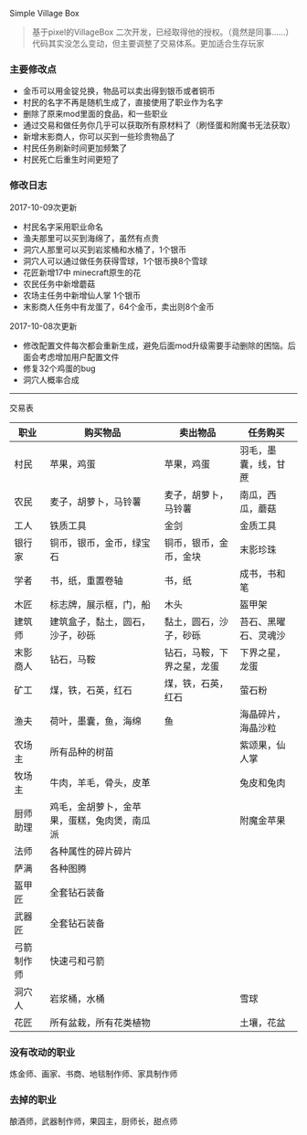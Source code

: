 Simple Village Box


> 基于pixel的VillageBox 二次开发，已经取得他的授权。（竟然是同事……）代码其实没怎么变动，但主要调整了交易体系。更加适合生存玩家


### 主要修改点

+ 金币可以用金锭兑换，物品可以卖出得到银币或者铜币
+ 村民的名字不再是随机生成了，直接使用了职业作为名字
+ 删除了原来mod里面的食品，和一些职业
+ 通过交易和做任务你几乎可以获取所有原材料了（刷怪蛋和附魔书无法获取）
+ 新增末影商人，你可以买到一些珍贵物品了
+ 村民任务刷新时间更加频繁了
+ 村民死亡后重生时间更短了

### 修改日志

2017-10-09次更新

+ 村民名字采用职业命名
+ 渔夫那里可以买到海绵了，虽然有点贵
+ 洞穴人那里可以买到岩浆桶和水桶了，1个银币
+ 洞穴人可以通过做任务获得雪球，1个银币换8个雪球
+ 花匠新增17中 minecraft原生的花
+ 农民任务中新增蘑菇
+ 农场主任务中新增仙人掌 1个银币
+ 末影商人任务中有龙蛋了，64个金币，卖出则8个金币

2017-10-08次更新

+ 修改配置文件每次都会重新生成，避免后面mod升级需要手动删除的困恼。后面会考虑增加用户配置文件
+ 修复32个鸡蛋的bug
+ 洞穴人概率合成





***

交易表

职业|购买物品|卖出物品|任务购买
---|---|---|---
村民|苹果，鸡蛋|苹果，鸡蛋|羽毛，墨囊，线，甘蔗
农民|麦子，胡萝卜，马铃薯|麦子，胡萝卜，马铃薯|南瓜，西瓜，蘑菇
工人|铁质工具|金剑|金质工具
银行家|铜币，银币，金币，绿宝石|铜币，银币，金币，金块|末影珍珠
学者|书，纸，重置卷轴|书，纸|成书，书和笔
木匠|标志牌，展示框，门，船|木头|盔甲架
建筑师|建筑盒子，黏土，圆石，沙子，砂砾|黏土，圆石，沙子，砂砾|苔石、黑曜石、灵魂沙
末影商人|钻石，马鞍|钻石，马鞍，下界之星，龙蛋|下界之星，龙蛋
矿工|煤，铁，石英，红石|煤，铁，石英，红石|萤石粉
渔夫|荷叶，墨囊，鱼，海绵|鱼|海晶碎片，海晶沙粒
农场主|所有品种的树苗||紫颂果，仙人掌
牧场主|牛肉，羊毛，骨头，皮革||兔皮和兔肉
厨师助理|鸡毛，金胡萝卜，金苹果，蛋糕，兔肉煲，南瓜派||附魔金苹果
法师|各种属性的碎片碎片
萨满|各种图腾
盔甲匠|全套钻石装备
武器匠|全套钻石装备
弓箭制作师|快速弓和弓箭|
洞穴人|岩浆桶，水桶||雪球
花匠|所有盆栽，所有花类植物||土壤，花盆

### 没有改动的职业

炼金师、画家、书商、地毯制作师、家具制作师

### 去掉的职业

酿酒师，武器制作师，果园主，厨师长，甜点师
